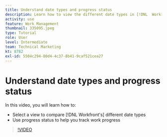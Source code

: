 ```yaml
---
title: Understand date types and progress status
description: Learn how to view the different date types in [!DNL  Workfront] and use progress status to help you track work progress.
activity: use
feature: Work Management
thumbnail: 335095.jpeg
type: Tutorial
role: User
level: Intermediate
team: Technical Marketing
kt: 8782
exl-id: 5504c294-80d4-4c37-8b41-9caf521cea27
---
```

# Understand date types and progress status

In this video, you will learn how to:

* Select a view to compare [!DNL Workfront's] different date types
* Use progress status to help you track work progress

>[!VIDEO](https://video.tv.adobe.com/v/335095/?quality=12)

<!---
Task progress status overview
Definitions for the project, task, and issue dates within Workfront
Project timelines
--->
